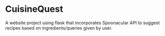 # CuisineQuest
A website project using flask that incorporates Spoonacular API to suggest recipes based on ingredients/queries given by user.
